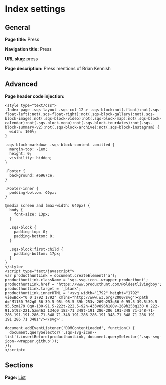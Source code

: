 # Index settings

## General

**Page title:** Press

**Navigation title:** Press

**URL slug:** press

**Page description:** Press mentions of Brian Kennish

## Advanced

**Page header code injection:**

    <style type="text/css">
    .Index-page .sqs-layout .sqs-col-12 > .sqs-block:not(.float):not(.sqs-float-left):not(.sqs-float-right):not(.sqs-block-gallery):not(.sqs-block-image):not(.sqs-block-video):not(.sqs-block-map):not(.sqs-block-calendar):not(.sqs-block-menu):not(.sqs-block-tourdates):not(.sqs-block-summary-v2):not(.sqs-block-archive):not(.sqs-block-instagram) {
      width: 100%;
    }

    .sqs-block-markdown .sqs-block-content .omitted {
      margin-top: -1em;
      height: 0;
      visibility: hidden;
    }

    .Footer {
      background: #6967ce;
    }

    .Footer-inner {
      padding-bottom: 60px;
    }

    @media screen and (max-width: 640px) {
      body {
        font-size: 13px;
      }

      .sqs-block {
        padding-top: 0;
        padding-bottom: 0;
      }

      .sqs-block:first-child {
        padding-bottom: 17px;
      }
    }
    </style>
    <script type="text/javascript">
    var producthuntLink = document.createElement('a');
    producthuntLink.className = 'sqs-svg-icon--wrapper producthunt';
    producthuntLink.href = 'https://www.producthunt.com/@oldestlivingboy';
    producthuntLink.target = '_blank';
    producthuntLink.innerHTML = '<svg width="1792" height="1792" viewBox="0 0 1792 1792" xmlns="http://www.w3.org/2000/svg"><path d="M1150 762q0 56-39.5 95t-95.5 39h-253v-269h253q56 0 95.5 39.5t39.5 95.5zm179 0q0-130-91.5-222t-222.5-92h-433v896h180v-269h253q130 0 222-91.5t92-221.5zm463 134q0 182-71 348t-191 286-286 191-348 71-348-71-286-191-191-286-71-348 71-348 191-286 286-191 348-71 348 71 286 191 191 286 71 348z"/></svg>';

    document.addEventListener('DOMContentLoaded', function() {
      document.querySelector('.sqs-svg-icon--list').insertBefore(producthuntLink, document.querySelector('.sqs-svg-icon--wrapper.github'));
    });
    </script>

## Sections

**Page:** [List](list)
